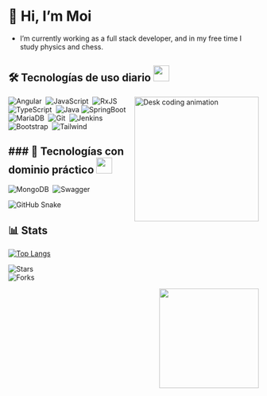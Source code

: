 <h1>👋 Hi, I’m Moi</h1>

- I’m currently working as a full stack developer, and in my free time I study physics and chess.

<h2>
  🛠 Tecnologías de uso diario 
  <img src = "https://media2.giphy.com/media/QssGEmpkyEOhBCb7e1/giphy.gif?cid=ecf05e47a0n3gi1bfqntqmob8g9aid1oyj2wr3ds3mg700bl&rid=giphy.gif" width = 32px>
</h2>  

<img  src="./desk-coding.gif" alt="Desk coding animation" width="250" align="right" />

![Angular](https://img.shields.io/badge/-Angular-05122A?style=flat&logo=angular&logoColor=dd0031)&nbsp;
![JavaScript](https://img.shields.io/badge/-JavaScript-05122A?style=flat&logo=javascript)&nbsp;
![RxJS](https://img.shields.io/badge/-RxJS-05122A?style=flat&logo=reactivex&logoColor=bf3989)&nbsp;
![TypeScript](https://img.shields.io/badge/-TypeScript-05122A?style=flat&logo=typescript&logoColor=3178C6)&nbsp;
![Java](https://badgen.net/badge/icon/java?icon=https://cdn.jsdelivr.net/gh/devicons/devicon/icons/java/java-original.svg&label&color=05122A)
![SpringBoot](https://img.shields.io/badge/-SpringBoot-05122A?style=flat&logo=springboot&logoColor=6DB33F)&nbsp;
![MariaDB](https://img.shields.io/badge/-MariaDB-05122A?style=flat&logo=mariadb&logoColor=003545)&nbsp;
![Git](https://img.shields.io/badge/-Git-05122A?style=flat&logo=git)&nbsp;
![Jenkins](https://img.shields.io/badge/-Jenkins-05122A?style=flat&logo=jenkins&logoColor=D24939)&nbsp;
![Bootstrap](https://img.shields.io/badge/-Bootstrap-05122A?style=flat&logo=bootstrap&logoColor=563D7C)&nbsp;
![Tailwind](https://img.shields.io/badge/-Tailwind-05122A?style=flat&logo=tailwind-css&logoColor=38bdf8)&nbsp;

<h2>
  ### 💼 Tecnologías con dominio práctico
  <img src = "https://media2.giphy.com/media/QssGEmpkyEOhBCb7e1/giphy.gif?cid=ecf05e47a0n3gi1bfqntqmob8g9aid1oyj2wr3ds3mg700bl&rid=giphy.gif" width = 32px>
</h2>


![MongoDB](https://img.shields.io/badge/-MongoDB-05122A?style=flat&logo=mongodb&logoColor=47A248)&nbsp;
![Swagger](https://img.shields.io/badge/-Swagger-05122A?style=flat&logo=swagger&logoColor=85EA2D)&nbsp;


<picture>
  <source media="(prefers-color-scheme: dark)" srcset="https://moiam.github.io/snk/github-contribution-grid-snake-dark.svg">
  <source media="(prefers-color-scheme: light)" srcset="https://moiam.github.io/snk/github-contribution-grid-snake.svg">
  <img alt="GitHub Snake" src="https://moiam.github.io/snk/github-contribution-grid-snake.svg">
</picture>

## 📊 Stats

[![Top Langs](https://github-readme-stats.vercel.app/api/top-langs/?username=moiam&layout=donut-vertical)](https://github.com/moiam/github-readme-stats)  
 <!--  <img src="https://komarev.com/ghpvc/?username=moiam&label=Profile%20views&color=grey&style=flat" alt="moiam" /> -->
![Stars](https://img.shields.io/github/stars/moiam?style=social)  
![Forks](https://img.shields.io/github/forks/moiam/astro-minimal-template?style=social)

<img align="right" src="https://media0.giphy.com/media/v1.Y2lkPTc5MGI3NjExZWJ4MnE1c21idjZrY2xuZWQ0ZzYxbWI4Z2lqY3NmcGN1bWFxMXBwdSZlcD12MV9pbnRlcm5hbF9naWZfYnlfaWQmY3Q9Zw/VkMV9TldsPd28/giphy.gif" width="200"/>
